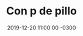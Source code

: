 ---
layout: post
category: Coqueto Escenario
date: 2019-12-20 11:00:00 -0300
title: Con p de pillo
image: https://oceano.uy/api/images/programas/TodoPasa/IMG4411.jpg
summary: 
file: https://audios.oceanofm.com/programas/TodoPasa/19-12-202amaanaCoquetoescenario.mp3
duration: 10:04
oceanourl: https://oceano.uy/todopasa/coqueto-escenario/20592-con-p-de-pillo
---